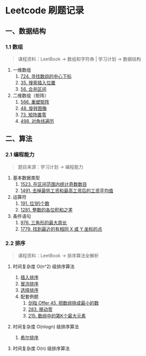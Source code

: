# Leetcode 刷题记录

## 一、数据结构

### 1.1 数组

> 课程资料：LeetBook → 数组和字符串 | 学习计划 → 数据结构 

1. 一维数组
   1. [724. 寻找数组的中心下标](datastructures/array/leetcode/editor/cn/FindPivotIndex.java)
   2. [35. 搜索插入位置](datastructures/array/leetcode/editor/cn/SearchInsertPosition.java)
   3. [56. 合并区间](datastructures/array/leetcode/editor/cn/MergeIntervals.java)
2. 二维数组（矩阵）
   1. [566. 重塑矩阵](datastructures/array/leetcode/editor/cn/ReshapeTheMatrix.java) 
   2. [48. 旋转图像](datastructures/array/leetcode/editor/cn/RotateImage.java)
   3. [73. 矩阵置零](datastructures/array/leetcode/editor/cn/SetMatrixZeroes.java)
   4. [498. 对角线遍历](datastructures/array/leetcode/editor/cn/DiagonalTraverse.java)

## 二、算法

### 2.1 编程能力

> 题目来源：学习计划 → 编程能力

1. 基本数据类型
    1. [1523. 在区间范围内统计奇数数目](skills/leetcode/editor/cn/CountOddNumbersInAnIntervalRange.java)
    2. [1491. 去掉最低工资和最高工资后的工资平均值](skills/leetcode/editor/cn/AverageSalaryExcludingTheMinimumAndMaximumSalary.java)
2. 运算符
    1. [191. 位1的个数](skills/leetcode/editor/cn/NumberOf1Bits.java)
    2. [1281. 整数的各位积和之差](skills/leetcode/editor/cn/SubtractTheProductAndSumOfDigitsOfAnInteger.java)
3. 条件语句
    1. [976. 三角形的最大周长](skills/leetcode/editor/cn/LargestPerimeterTriangle.java)
    2. [1779. 找到最近的有相同 X 或 Y 坐标的点](skills/leetcode/editor/cn/FindNearestPointThatHasTheSameXOrYCoordinate.java)

### 2.2 排序

> 课程资料：LeetBook → 排序算法全解析

1. 时间复杂度 O(n^2) 级排序算法
    1. [插入排序](algorithms/sort/sorting/InsertionSort.java)
    2. [冒泡排序](algorithms/sort/sorting/BubbleSort.java)
    3. [选择排序](algorithms/sort/sorting/SelectionSort.java)
    4. 配套例题
        1. [剑指 Offer 45. 把数组排成最小的数](algorithms/sort/leetcode/editor/cn/BaShuZuPaiChengZuiXiaoDeShuLcof.java)
        2. [283. 移动零](algorithms/sort/leetcode/editor/cn/MoveZeroes.java)
        3. [215. 数组中的第K个最大元素](algorithms/sort/leetcode/editor/cn/KthLargestElementInAnArray.java)

2. 时间复杂度 O(nlogn) 级排序算法
    1. [希尔排序](algorithms/sort/sorting/ShellSort.java)

3. 时间复杂度 O(n) 级排序算法

